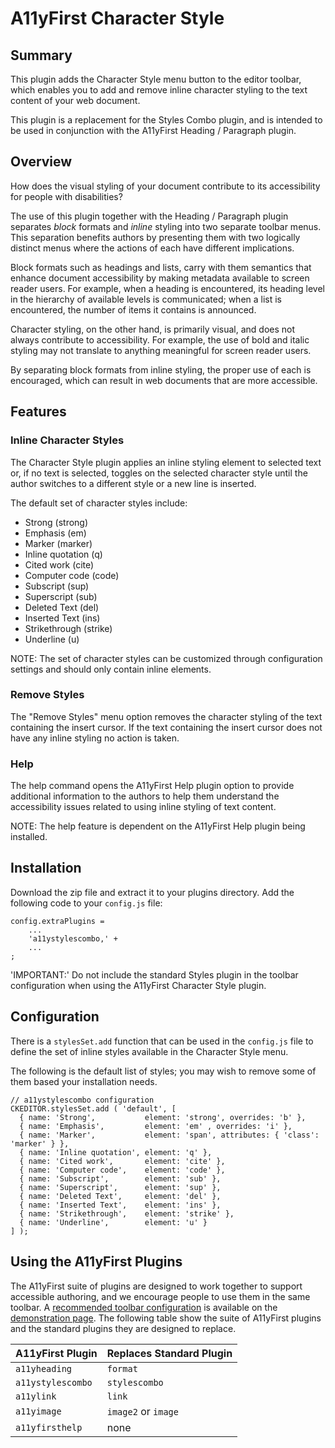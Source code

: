 # A11yFirst Character Style

## Summary

This plugin adds the Character Style menu button to the editor toolbar, which
enables you to add and remove inline character styling to the text content of
your web document.

This plugin is a replacement for the Styles Combo plugin, and is intended to
be used in conjunction with the A11yFirst Heading / Paragraph plugin.

## Overview

How does the visual styling of your document contribute to its accessibility
for people with disabilities?

The use of this plugin together with the Heading / Paragraph plugin separates
_block_ formats and _inline_ styling into two separate toolbar menus. This
separation benefits authors by presenting them with two logically distinct
menus where the actions of each have different implications.

Block formats such as headings and lists, carry with them semantics that
enhance document accessibility by making metadata available to screen reader
users. For example, when a heading is encountered, its heading level in the
hierarchy of available levels is communicated; when a list is encountered,
the number of items it contains is announced.

Character styling, on the other hand, is primarily visual, and does not always
contribute to accessibility. For example, the use of bold and italic styling
may not translate to anything meaningful for screen reader users.

By separating block formats from inline styling, the proper use of each is
encouraged, which can result in web documents that are more accessible.

## Features

### Inline Character Styles

The Character Style plugin applies an inline styling element to selected text
or, if no text is selected, toggles on the selected character style until the
author switches to a different style or a new line is inserted.

The default set of character styles include:

* Strong (strong)
* Emphasis (em)
* Marker (marker)
* Inline quotation (q)
* Cited work (cite)
* Computer code (code)
* Subscript (sup)
* Superscript (sub)
* Deleted Text (del)
* Inserted Text (ins)
* Strikethrough (strike)
* Underline (u)

NOTE: The set of character styles can be customized through configuration
settings and should only contain inline elements.

### Remove Styles

The "Remove Styles" menu option removes the character styling of the text
containing the insert cursor.  If the text containing the insert cursor does
not have any inline styling no action is taken.

### Help

The help command opens the A11yFirst Help plugin option to provide additional
information to the authors to help them understand the accessibility issues
related to using inline styling of text content.

NOTE: The help feature is dependent on the A11yFirst Help plugin being
installed.

## Installation

Download the zip file and extract it to your plugins directory.  Add the
following code to your `config.js` file:

```
config.extraPlugins =
    ...
    'a11ystylescombo,' +
    ...
;
```

'IMPORTANT:' Do not include the standard Styles plugin in the toolbar
configuration when using the A11yFirst Character Style plugin.

## Configuration

There is a `stylesSet.add` function that can be used in the `config.js` file
to define the set of inline styles available in the Character Style menu.

The following is the default list of styles; you may wish to remove some of
them based your installation needs.

```
// a11ystylescombo configuration
CKEDITOR.stylesSet.add ( 'default', [
  { name: 'Strong',           element: 'strong', overrides: 'b' },
  { name: 'Emphasis',         element: 'em' , overrides: 'i' },
  { name: 'Marker',           element: 'span', attributes: { 'class': 'marker' } },
  { name: 'Inline quotation', element: 'q' },
  { name: 'Cited work',       element: 'cite' },
  { name: 'Computer code',    element: 'code' },
  { name: 'Subscript',        element: 'sub' },
  { name: 'Superscript',      element: 'sup' },
  { name: 'Deleted Text',     element: 'del' },
  { name: 'Inserted Text',    element: 'ins' },
  { name: 'Strikethrough',    element: 'strike' },
  { name: 'Underline',        element: 'u' }
] );
```

## Using the A11yFirst Plugins

The A11yFirst suite of plugins are designed to work together to support
accessible authoring, and we encourage people to use them in the same toolbar.
A [recommended toolbar configuration](https://go.illinois.edu/a11yfirst-config)
is available on the [demonstration page](https://go.illinois.edu/a11yfirst).
The following table show the suite of A11yFirst plugins and the standard
plugins they are designed to replace.

| A11yFirst Plugin  | Replaces Standard Plugin |
|-------------------|--------------------------|
| `a11yheading`     | `format` |
| `a11ystylescombo` | `stylescombo` |
| `a11ylink`        | `link` |
| `a11yimage`       | `image2` or `image` |
| `a11yfirsthelp`   | none |
